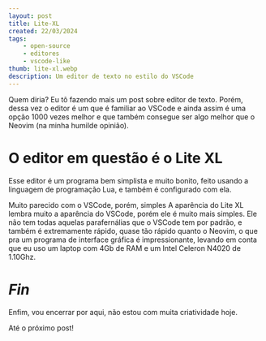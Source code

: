 ```yaml
---
layout: post
title: Lite-XL
created: 22/03/2024
tags:
    - open-source
    - editores
    - vscode-like
thumb: lite-xl.webp
description: Um editor de texto no estilo do VSCode
---
```

Quem diria? Eu tô fazendo mais um post sobre editor de texto. Porém, dessa
vez o editor é um que é familiar ao VSCode e ainda assim é uma opção 1000 vezes
melhor e que também consegue ser algo melhor que o Neovim (na minha humilde
opinião).

# O editor em questão é o Lite XL

Esse editor é um programa bem simplista e muito bonito, feito usando a
linguagem de programação Lua, e também é configurado com ela.

Muito parecido com o VSCode, porém, simples A aparência do Lite XL lembra muito
a aparência do VSCode, porém ele é muito mais simples. Ele não tem todas
aquelas parafernálias que o VSCode tem por padrão, e também é extremamente
rápido, quase tão rápido quanto o Neovim, o que pra um programa de interface
gráfica é impressionante, levando em conta que eu uso um laptop com 4Gb de RAM
e um Intel Celeron N4020 de 1.10Ghz.

# _Fin_

Enfim, vou encerrar por aqui, não estou com muita criatividade hoje.

Até o próximo post!
